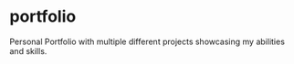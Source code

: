 # portfolio
Personal Portfolio with multiple different projects showcasing my abilities and skills.
